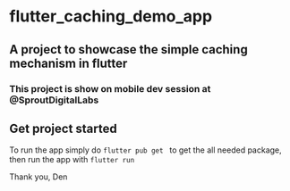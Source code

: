 # flutter_caching_demo_app

## A project to showcase the simple caching mechanism in flutter

### This project is show on mobile dev session at @SproutDigitalLabs


## Get project started

To run the app simply do ```flutter pub get ``` to get the all needed package, then run the app with ```flutter run```



Thank you,
Den
